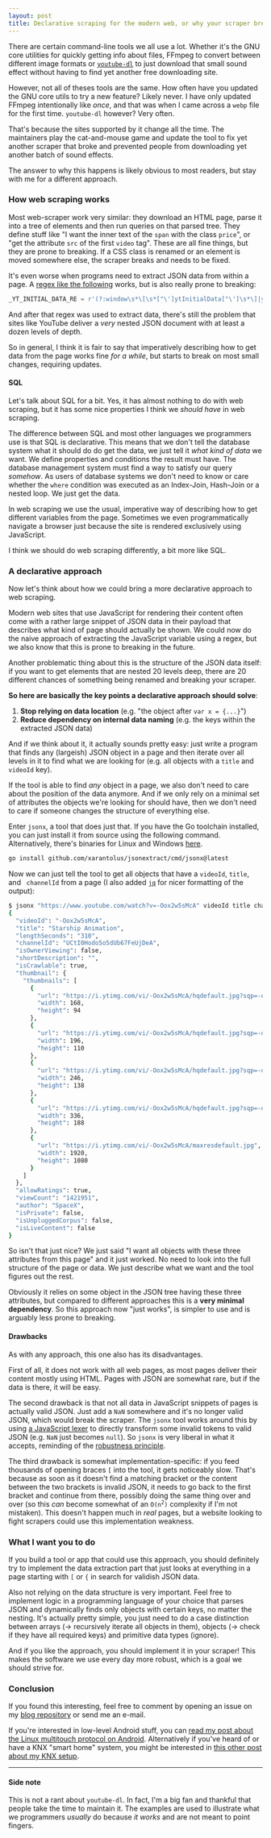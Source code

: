 ```yaml
---
layout: post
title: Declarative scraping for the modern web, or why your scraper breaks all the time
---
```


There are certain command-line tools we all use a lot. Whether it's the GNU core utilities for quickly getting info about files, FFmpeg to convert between different image formats or [`youtube-dl`](https://github.com/ytdl-org/youtube-dl) to just download that small sound effect without having to find yet another free downloading site.

However, not all of theses tools are the same. How often have you updated the GNU core utils to try a new feature? Likely never. I have only updated FFmpeg intentionally like *once*, and that was when I came across a `webp` file for the first time. `youtube-dl` however? Very often.

That's because the sites supported by it change all the time. The maintainers play the cat-and-mouse game and update the tool to fix yet another scraper that broke and prevented people from downloading yet another batch of sound effects. 

The answer to why this happens is likely obvious to most readers, but stay with me for a different approach.

### How web scraping works
Most web-scraper work very similar: they download an HTML page, parse it into a tree of elements and then run queries on that parsed tree.
They define stuff like "I want the inner text of the `span` with the class `price`", or "get the attribute `src` of the first `video` tag". These are all fine things, but they are prone to breaking. If a CSS class is renamed or an element is moved somewhere else, the scraper breaks and needs to be fixed.

It's even worse when programs need to extract JSON data from within a page. A [regex like the following](https://github.com/ytdl-org/youtube-dl/blob/34722270741fb9c06f978861c1e5f503291070d8/youtube_dl/extractor/youtube.py#L285) works, but is also really prone to breaking:

```python
_YT_INITIAL_DATA_RE = r'(?:window\s*\[\s*["\']ytInitialData["\']\s*\]|ytInitialData)\s*=\s*({.+?})\s*;'
```

And after that regex was used to extract data, there's still the problem that sites like YouTube deliver a *very* nested JSON document with at least a dozen levels of depth.

So in general, I think it is fair to say that imperatively describing how to get data from the page works fine *for a while*, but starts to break on most small changes, requiring updates.


#### SQL
Let's talk about SQL for a bit. Yes, it has almost nothing to do with web scraping, but it has some nice properties I think we *should have* in web scraping.

The difference between SQL and most other languages we programmers use is that SQL is declarative. This means that we don't tell the database system what it should do do get the data, we just tell it *what kind of data* we want. We define properties and conditions the result must have. The database management system must find a way to satisfy our query *somehow*. As users of database systems we don't need to know or care whether the `where` condition was executed as an Index-Join, Hash-Join or a nested loop. We just get the data.

In web scraping we use the usual, imperative way of describing how to get different variables from the page. Sometimes we even programmatically navigate a browser just because the site is rendered exclusively using JavaScript.

I think we should do web scraping differently, a bit more like SQL.


### A declarative approach
Now let's think about how we could bring a more declarative approach to web scraping.

Modern web sites that use JavaScript for rendering their content often come with a rather large snippet of JSON data in their payload that describes what kind of page should actually be shown. We could now do the naive approach of extracting the JavaScript variable using a regex, but we also know that this is prone to breaking in the future. 

Another problematic thing about this is the structure of the JSON data itself: if you want to get elements that are nested 20 levels deep, there are 20 different chances of something being renamed and breaking your scraper.

**So here are basically the key points a declarative approach should solve**:
1. **Stop relying on data location** (e.g. "the object after `var x = {...}`")
2. **Reduce dependency on internal data naming** (e.g. the keys within the extracted JSON data)

And if we think about it, it actually sounds pretty easy: just write a program that finds any (largeish) JSON object in a page and then iterate over all levels in it to find what we are looking for (e.g. all objects with a `title` and `videoId` key).

If the tool is able to find *any* object in a page, we also don't need to care about the position of the data anymore. And if we only rely on a minimal set of attributes the objects we're looking for should have, then we don't need to care if someone changes the structure of everything else.


Enter `jsonx`, a tool that does just that. If you have the Go toolchain installed, you can just install it from source using the following command. Alternatively, there's binaries for Linux and Windows [here](https://github.com/xarantolus/blog/releases/tag/jsonx).

```sh
go install github.com/xarantolus/jsonextract/cmd/jsonx@latest
```

Now we can just tell the tool to get all objects that have a `videoId`, `title`, and ` channelId` from a page (I also added [`jq`](https://stedolan.github.io/jq/) for nicer formatting of the output):

```sh
$ jsonx "https://www.youtube.com/watch?v=-Oox2w5sMcA" videoId title channelId | jq
{
  "videoId": "-Oox2w5sMcA",
  "title": "Starship Animation",
  "lengthSeconds": "310",
  "channelId": "UCtI0Hodo5o5dUb67FeUjDeA",
  "isOwnerViewing": false,
  "shortDescription": "",
  "isCrawlable": true,
  "thumbnail": {
    "thumbnails": [
      {
        "url": "https://i.ytimg.com/vi/-Oox2w5sMcA/hqdefault.jpg?sqp=-oaymwEiCKgBEF5IWvKriqkDFQgBFQAAAAAYASUAAMhCPQCAokN4AQ==&rs=AOn4CLDqv77rSQ83UV-8s5rWMX8iInJcgQ",
        "width": 168,
        "height": 94
      },
      {
        "url": "https://i.ytimg.com/vi/-Oox2w5sMcA/hqdefault.jpg?sqp=-oaymwEiCMQBEG5IWvKriqkDFQgBFQAAAAAYASUAAMhCPQCAokN4AQ==&rs=AOn4CLAizx8wyIv50KOlkMRQnj8WAAgJ1w",
        "width": 196,
        "height": 110
      },
      {
        "url": "https://i.ytimg.com/vi/-Oox2w5sMcA/hqdefault.jpg?sqp=-oaymwEjCPYBEIoBSFryq4qpAxUIARUAAAAAGAElAADIQj0AgKJDeAE=&rs=AOn4CLBL7HeKYvEL8u3Glg0SLPGGZNgtSg",
        "width": 246,
        "height": 138
      },
      {
        "url": "https://i.ytimg.com/vi/-Oox2w5sMcA/hqdefault.jpg?sqp=-oaymwEjCNACELwBSFryq4qpAxUIARUAAAAAGAElAADIQj0AgKJDeAE=&rs=AOn4CLDsOBxYvamnjSZZPKkIx87_JttNIQ",
        "width": 336,
        "height": 188
      },
      {
        "url": "https://i.ytimg.com/vi/-Oox2w5sMcA/maxresdefault.jpg",
        "width": 1920,
        "height": 1080
      }
    ]
  },
  "allowRatings": true,
  "viewCount": "1421951",
  "author": "SpaceX",
  "isPrivate": false,
  "isUnpluggedCorpus": false,
  "isLiveContent": false
}
```

So isn't that just nice? We just said "I want all objects with these three attributes from this page" and it just worked. No need to look into the full structure of the page or data. We just describe what we want and the tool figures out the rest. 

Obviously it relies on some object in the JSON tree having these three attributes, but compared to different approaches this is a **very minimal dependency**. So this approach now "just works", is simpler to use and is arguably less prone to breaking.


#### Drawbacks
As with any approach, this one also has its disadvantages.

First of all, it does not work with all web pages, as most pages deliver their content mostly using HTML. Pages with JSON are somewhat rare, but if the data is there, it will be easy.

The second drawback is that not all data in JavaScript snippets of pages is actually valid JSON. Just add a `NaN` somewhere and it's no longer valid JSON, which would break the scraper. The `jsonx` tool works around this by using [a JavaScript lexer](https://github.com/tdewolff/parse/) to directly transform some invalid tokens to valid JSON (e.g. `NaN` just becomes `null`). So `jsonx` is very liberal in what it accepts, reminding of the [robustness principle](https://en.wikipedia.org/wiki/Robustness_principle).

The third drawback is somewhat implementation-specific: if you feed thousands of opening braces `[` into the tool, it gets noticeably slow. That's because as soon as it doesn't find a matching bracket or the content between the two brackets is invalid JSON, it needs to go back to the first bracket and continue from there, possibly doing the same thing over and over (so this *can* become somewhat of an <code>O(n<sup>2</sup>)</code> complexity if I'm not mistaken). This doesn't happen much in *real* pages, but a website looking to fight scrapers could use this implementation weakness.


### What I want you to do
If you build a tool or app that could use this approach, you should definitely try to implement the data extraction part that just looks at everything in a page starting with `[` or `{` in search for validish JSON data. 

Also not relying on the data structure is very important. Feel free to implement logic in a programming language of your choice that parses JSON and dynamically finds only objects with certain keys, no matter the nesting. It's actually pretty simple, you just need to do a case distinction between arrays (-> recursively iterate all objects in them), objects (-> check if they have all required keys) and primitive data types (ignore).

And if you like the approach, you should implement it in your scraper! This makes the software we use every day more robust, which is a goal we should strive for.


### Conclusion
If you found this interesting, feel free to comment by opening an issue on my [blog repository](https://github.com/xarantolus/blog) or send me an e-mail. 

If you're interested in low-level Android stuff, you can [read my post about the Linux multitouch protocol on Android](2021-05-18-how-to-tap-the-android-screen-from-the-underlying-linux-system.md). Alternatively if you've heard of or have a KNX "smart home" system, you might be interested in [this other post about my KNX setup](2021-08-26-programmatically-interact-with-a-KNX-smart-home-system.md).


---------

#### Side note
This is not a rant about `youtube-dl`. In fact, I'm a big fan and thankful that people take the time to maintain it. The examples are used to illustrate what we programmers *usually* do because *it works* and are not meant to point fingers.
